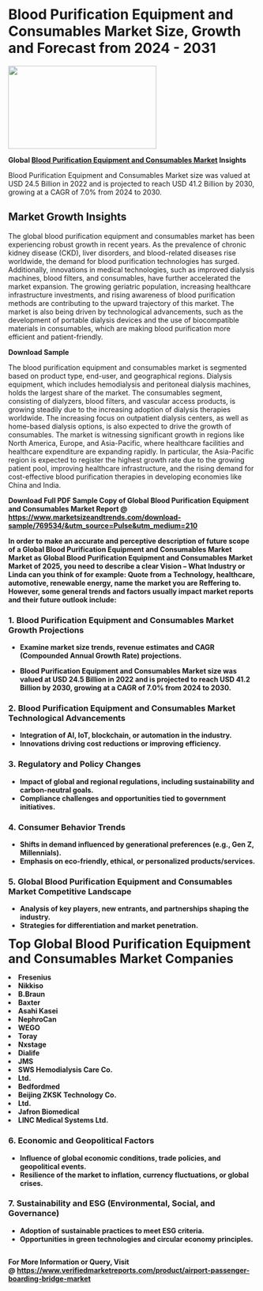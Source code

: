 <H1>Blood Purification Equipment and Consumables Market Size, Growth and Forecast from 2024 - 2031</H1><img class="aligncenter size-medium wp-image-584254" src="https://thirdeyenews.in/wp-content/uploads/2024/09/Global-Market-Research-300x168.jpeg" alt="" width="300" height="168" /><p><strong>Global&nbsp;<a href="https://www.marketsizeandtrends.com/download-sample/769534/&amp;utm_source=Pulse&amp;utm_medium=210">Blood Purification Equipment and Consumables Market</a> Insights</strong></p><p>Blood Purification Equipment and Consumables Market size was valued at USD 24.5 Billion in 2022 and is projected to reach USD 41.2 Billion by 2030, growing at a CAGR of 7.0% from 2024 to 2030.</p><p><h2>Market Growth Insights</h2> <p>The global blood purification equipment and consumables market has been experiencing robust growth in recent years. As the prevalence of chronic kidney disease (CKD), liver disorders, and blood-related diseases rise worldwide, the demand for blood purification technologies has surged. Additionally, innovations in medical technologies, such as improved dialysis machines, blood filters, and consumables, have further accelerated the market expansion. The growing geriatric population, increasing healthcare infrastructure investments, and rising awareness of blood purification methods are contributing to the upward trajectory of this market. The market is also being driven by technological advancements, such as the development of portable dialysis devices and the use of biocompatible materials in consumables, which are making blood purification more efficient and patient-friendly.</p> <p><strong>Download Sample</strong></p> <p>The blood purification equipment and consumables market is segmented based on product type, end-user, and geographical regions. Dialysis equipment, which includes hemodialysis and peritoneal dialysis machines, holds the largest share of the market. The consumables segment, consisting of dialyzers, blood filters, and vascular access products, is growing steadily due to the increasing adoption of dialysis therapies worldwide. The increasing focus on outpatient dialysis centers, as well as home-based dialysis options, is also expected to drive the growth of consumables. The market is witnessing significant growth in regions like North America, Europe, and Asia-Pacific, where healthcare facilities and healthcare expenditure are expanding rapidly. In particular, the Asia-Pacific region is expected to register the highest growth rate due to the growing patient pool, improving healthcare infrastructure, and the rising demand for cost-effective blood purification therapies in developing economies like China and India.</p> <p><strong></p><p><span class=""><strong>Download Full PDF Sample Copy of Global Blood Purification Equipment and Consumables Market Report</strong> @ <a href="https://www.marketsizeandtrends.com/download-sample/769534/&amp;utm_source=Pulse&amp;utm_medium=210" target="_blank">https://www.marketsizeandtrends.com/download-sample/769534/&amp;utm_source=Pulse&amp;utm_medium=210</a></span></p><p>In order to make an accurate and perceptive description of future scope of a Global&nbsp;Blood Purification Equipment and Consumables Market Market as Global&nbsp;Blood Purification Equipment and Consumables Market Market of 2025, you need to describe a clear Vision &ndash; What Industry or Linda can you think of for example: Quote from a Technology, healthcare, automotive, renewable energy, name the market you are Reffering to. However, some general trends and factors usually impact market reports and their future outlook include:</p><h3>1.&nbsp;<strong>Blood Purification Equipment and Consumables Market Growth Projections</strong></h3><ul><li>Examine market size trends, revenue estimates and CAGR (Compounded Annual Growth Rate) projections.</li><li><p>Blood Purification Equipment and Consumables Market size was valued at USD 24.5 Billion in 2022 and is projected to reach USD 41.2 Billion by 2030, growing at a CAGR of 7.0% from 2024 to 2030.</p></li></ul><h3>2.&nbsp;<strong>Blood Purification Equipment and Consumables Market Technological Advancements</strong></h3><ul><li>Integration of AI, IoT, blockchain, or automation in the industry.</li><li>Innovations driving cost reductions or improving efficiency.</li></ul><h3>3.&nbsp;<strong>Regulatory and Policy Changes</strong></h3><ul><li>Impact of global and regional regulations, including sustainability and carbon-neutral goals.</li><li>Compliance challenges and opportunities tied to government initiatives.</li></ul><h3>4.&nbsp;<strong>Consumer Behavior Trends</strong></h3><ul><li>Shifts in demand influenced by generational preferences (e.g., Gen Z, Millennials).</li><li>Emphasis on eco-friendly, ethical, or personalized products/services.</li></ul><h3>5.&nbsp;<strong>Global Blood Purification Equipment and Consumables Market Competitive Landscape</strong></h3><ul><li>Analysis of key players, new entrants, and partnerships shaping the industry.</li><li>Strategies for differentiation and market penetration.</li></ul><p data-pm-slice="1 1 []"><span style="color: inherit; font-family: inherit; font-size: 25px;">Top Global Blood Purification Equipment and Consumables Market Companies</span></p><div class="" data-test-id=""><p><li>Fresenius</li><li> Nikkiso</li><li> B.Braun</li><li> Baxter</li><li> Asahi Kasei</li><li> NephroCan</li><li> WEGO</li><li> Toray</li><li> Nxstage</li><li> Dialife</li><li> JMS</li><li> SWS Hemodialysis Care Co.</li><li> Ltd.</li><li> Bedfordmed</li><li> Beijing ZKSK Technology Co.</li><li> Ltd.</li><li> Jafron Biomedical</li><li> LINC Medical Systems Ltd.</li></p></div><h3>6.&nbsp;<strong>Economic and Geopolitical Factors</strong></h3><ul><li>Influence of global economic conditions, trade policies, and geopolitical events.</li><li>Resilience of the market to inflation, currency fluctuations, or global crises.</li></ul><h3>7.&nbsp;<strong>Sustainability and ESG (Environmental, Social, and Governance)</strong></h3><ul><li>Adoption of sustainable practices to meet ESG criteria.</li><li>Opportunities in green technologies and circular economy principles.</li></ul><h2><strong style="font-size: 14px;">For More Information or Query, Visit @&nbsp;</strong><a style="background-color: #ffffff; font-size: 14px;" href="https://www.marketsizeandtrends.com/report/blood-purification-equipment-and-consumables-market/" target="_blank">https://www.verifiedmarketreports.com/product/airport-passenger-boarding-bridge-market</a></h2>
